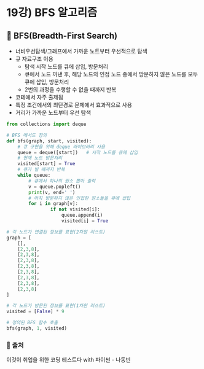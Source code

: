 # 19강) BFS 알고리즘


## 📍 BFS(Breadth-First Search)  
- 너비우선탐색/그래프에서 가까운 노트부터 우선적으로 탐색
- 큐 자료구조 이용
    - 탐색 시작 노드를 큐에 삽입, 방문처리
    - 큐에서 노드 꺼낸 후, 해당 노드의 인접 노드 중에서 방문하지 않은 노드를 모두 큐에 삽입, 방문처리
    - 2번의 과정을 수행할 수 없을 때까지 반복
- 코테에서 자주 출제됨
- 특정 조건에서의 최단경로 문제에서 효과적으로 사용
- 거리가 가까운  노드부터 우선 탐색

```python
from collections import deque

# BFS 메서드 정의
def bfs(graph, start, visited):
	# 큐 구현을 위해 deque 라이브러리 사용
	queue = deque([start])   # 시작 노드를 큐에 삽입
	# 현재 노드 방문처리
	visited[start] = True
	# 큐가 빌 때까지 반복
	while queue:
		# 큐에서 하나의 원소 뽑아 출력
		v = queue.popleft()
		print(v, end=' ')
		# 아직 방문하지 않은 인접한 원소들을 큐에 삽입
		for i in graph[v]: 
				if not visited[i]:
					queue.append(i)
					visited[i] = True

# 각 노드가 연결된 정보를 표현(2차원 리스트)
graph = [
	[],
	[2,3,8],
	[2,3,8],
	[2,3,8],
	[2,3,8],
	[2,3,8],
	[2,3,8],
	[2,3,8],
	[2,3,8]
]

# 각 노드가 방문된 정보를 표현(1차원 리스트)
visited = [False] * 9

# 정의된 BFS 함수 호출
bfs(graph, 1, visited)
```

### 📍 출처
이것이 취업을 위한 코딩 테스트다 with 파이썬 - 나동빈